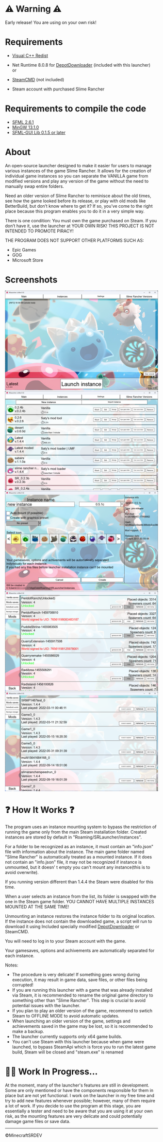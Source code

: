 # :warning: Warning :warning:
Early release! You are using on your own risk!

# Requirements
- [Visual C++ Redist](https://learn.microsoft.com/en-en/cpp/windows/latest-supported-vc-redist?view=msvc-170)

- Net Runtime 8.0.8 for [DepotDownloader](https://github.com/MinecraftSRDEV/SRLauncherDepotDownloader) (included with this launcher)<br>
or
- [SteamCMD](https://developer.valvesoftware.com/wiki/SteamCMD) (not included)

- Steam account with purchased Slime Rancher

# Requirements to compile the code
- [SFML 2.6.1](https://www.sfml-dev.org/download/sfml/2.6.1)
- [MinGW 13.1.0](https://www.mingw-w64.org/downloads)
- [SFML-GUI Lib 0.1.5 or later](https://github.com/MinecraftSRDEV/SFML-GUI)

# About
An open-source launcher designed to make it easier for users to manage various instances of the game Slime Rancher. It allows for the creation of individual game instances so you can separate the VANILLA game from modified versions and play any version of the game without the need to manually swap entire folders.

Need an older version of Slime Rancher to reminisce about the old times, see how the game looked before its release, or play with old mods like BetterBuild, but don’t know where to get it? If so, you’ve come to the right place because this program enables you to do it in a very simple way.

There is one condition:
You must own the game purchased on Steam.
If you don’t have it, use the launcher at YOUR OWN RISK! THIS PROJECT IS NOT INTENDED TO PROMOTE PIRACY!

THE PROGRAM DOES NOT SUPPORT OTHER PLATFORMS SUCH AS:

- Epic Games
- GOG
- Microsoft Store

# Screenshots
![main launcher page](/.github/screenshots/main_page.png)
![instances page](/.github/screenshots/instances.png)
![new instance](/.github/screenshots/new_instance.png)
![betterbuild wordls](/.github/screenshots/betterbuild_worlds.png)
![vanilla saves](/.github/screenshots/vanilla_saves.png)

# :question: How It Works :question:

The program uses an instance mounting system to bypass the restriction of running the game only from the main Steam installation folder. Created instances are stored by default in "Roaming/SRLauncher/instances".

For a folder to be recognized as an instance, it must contain an "info.json" file with information about the instance. The main game folder named "Slime Rancher" is automatically treated as a mounted instance. If it does not contain an "info.json" file, it may not be recognized if instance is unmounted, but it doesn' t empty you can't mount any instance(this is to avoid overwrite). 

If you running version different than 1.4.4 the Steam were disabled for this time.

When a user selects an instance from the list, its folder is swapped with the one in the Steam game folder. YOU CANNOT HAVE MULTIPLE INSTANCES MOUNTED AT THE SAME TIME!

Unmounting an instance restores the instance folder to its original location. If the instance does not contain the downloaded game, a script will run to download it using Included specially modified [DepotDownloader](https://github.com/MinecraftSRDEV/SRLauncherDepotDownloader) or SteamCMD.

You will need to log in to your Steam account with the game.

Your gamesaves, options and achivements are automatically separated for each instance.

Notes:

- The procedure is very delicate! If something goes wrong during execution, it may result in game data, save files, or other files being corrupted!
- If you are running this launcher with a game that was already installed via Steam, it is recommended to rename the original game directory to something other than "Slime Rancher". This step is crucial to avoid potential issues with the launcher.
- If you plan to play an older version of the game, recommend to swtich Steam to OFFLINE MODE to avoid automatic updates.
- When launching an older version of the game, settings and achievements saved in the game may be lost, so it is recommended to make a backup.
- The launcher currently supports only x64 game builds.
- You can't use Steam with this launcher because when game were launched, to bypass SteamApi which is force you to run the latest game build, Steam will be closed and "steam.exe" is renamed

# :hammer::wrench: Work In Progress...

At the moment, many of the launcher's features are still in development. Some are only mentioned or have the components responsible for them in place but are not yet functional. I work on the launcher in my free time and try to add new features whenever possible; however, many of them require a lot of work. If you decide to use the program at this stage, you are essentially a tester and need to be aware that you are using it at your own risk, as the mounting features are very delicate and could potentially damage game files or save data.
<hr>
©MinecraftSRDEV
